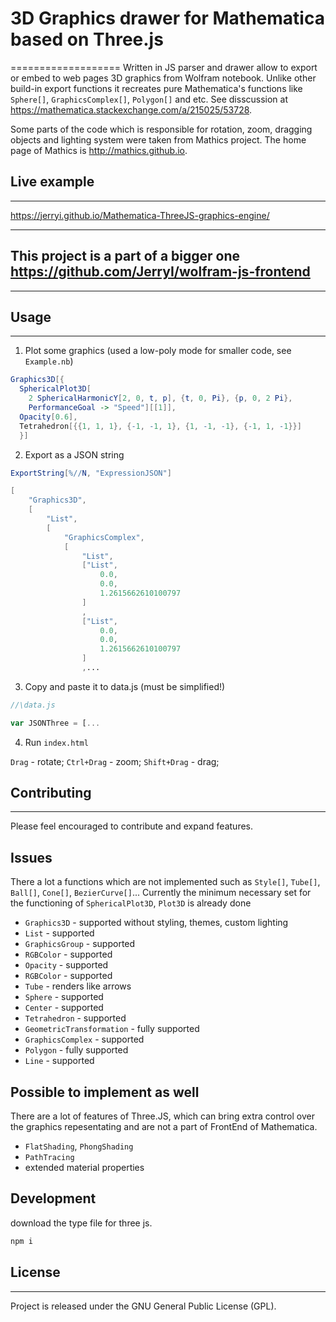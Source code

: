 # 3D Graphics drawer for Mathematica based on Three.js
===================
Written in JS parser and drawer allow to export or embed to web pages 3D graphics from Wolfram notebook. 
Unlike other build-in export functions it recreates pure Mathematica's functions like ``Sphere[]``, ``GraphicsComplex[]``, ``Polygon[]`` and etc. See disscussion at https://mathematica.stackexchange.com/a/215025/53728.

Some parts of the code which is responsible for rotation, zoom, dragging objects and lighting system were taken from Mathics project.
The home page of Mathics is http://mathics.github.io.

## Live example
----------
https://jerryi.github.io/Mathematica-ThreeJS-graphics-engine/

----------
## This project is a part of a bigger one https://github.com/JerryI/wolfram-js-frontend
----------

## Usage
----------
1. Plot some graphics (used a low-poly mode for smaller code, see ``Example.nb``)

```Mathematica
Graphics3D[{
  SphericalPlot3D[
    2 SphericalHarmonicY[2, 0, t, p], {t, 0, Pi}, {p, 0, 2 Pi}, 
    PerformanceGoal -> "Speed"][[1]],
  Opacity[0.6], 
  Tetrahedron[{{1, 1, 1}, {-1, -1, 1}, {1, -1, -1}, {-1, 1, -1}}]
  }]
```
2. Export as a JSON string
```Mathematica
ExportString[%//N, "ExpressionJSON"]
```
```Mathematica
[
	"Graphics3D",
	[
		"List",
		[
			"GraphicsComplex",
			[
				"List",
				["List",
					0.0,
					0.0,
					1.2615662610100797
				]
				,
				["List",
					0.0,
					0.0,
					1.2615662610100797
				]
				,...
```

3. Copy and paste it to data.js (must be simplified!)
```javascript
//\data.js

var JSONThree = [...
``` 

4. Run ``index.html``

``Drag`` - rotate;
``Ctrl+Drag`` - zoom;
``Shift+Drag`` - drag;



## Contributing
------------

Please feel encouraged to contribute and expand features.

Issues
------
There a lot a functions which are not implemented such as ``Style[]``, ``Tube[]``, ``Ball[]``, ``Cone[]``, ``BezierCurve[]``...
Currently the minimum necessary set for the functioning of ``SphericalPlot3D``, ``Plot3D`` is already done
- ``Graphics3D`` - supported without styling, themes, custom lighting
- ``List`` - supported
- ``GraphicsGroup`` - supported
- ``RGBColor`` - supported
- ``Opacity`` - supported
- ``RGBColor`` - supported
- ``Tube`` - renders like arrows
- ``Sphere`` - supported
- ``Center`` - supported
- ``Tetrahedron`` - supported
- ``GeometricTransformation`` - fully supported
- ``GraphicsComplex`` - supported
- ``Polygon`` - fully supported
- ``Line`` - supported

Possible to implement as well
------
There are a lot of features of Three.JS, which can bring extra control over the graphics repesentating and are not a part of FrontEnd of Mathematica. 

- ``FlatShading``, ``PhongShading``
- ``PathTracing``
- extended material properties

## Development

download the type file for three js.

```bash
npm i
```

## License
-------

Project is released under the GNU General Public License (GPL).
